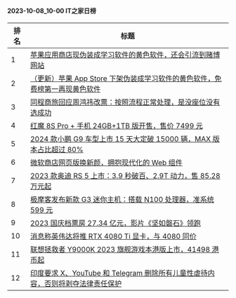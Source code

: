 #### 2023-10-08_10-00  IT之家日榜

| 排名 | 标题|
| --- | ---|
| 1 | [苹果应用商店现伪装成学习软件的黄色软件，还会引流到赌博网站](https://www.ithome.com/0/723/382.htm) |
| 2 | [（更新）苹果 App Store 下架伪装成学习软件的黄色软件，免费榜第一再现黄色软件](https://www.ithome.com/0/723/418.htm) |
| 3 | [同程商旅回应周鸿祎改票：按照流程正常处理，是没座位没有选成功](https://www.ithome.com/0/723/391.htm) |
| 4 | [红魔 8S Pro + 手机 24GB+1TB 版开售，售价 7499 元](https://www.ithome.com/0/723/326.htm) |
| 5 | [2024 款小鹏 G9 车型上市 15 天大定破 15000 辆，MAX 版本占比超过 80%](https://www.ithome.com/0/723/331.htm) |
| 6 | [微软商店网页版换新颜，拥抱现代化的 Web 组件](https://www.ithome.com/0/723/327.htm) |
| 7 | [2023 款奥迪 RS 5 上市：3.9 秒破百、2.9T 动力，售 85.28 万元起](https://www.ithome.com/0/723/351.htm) |
| 8 | [极摩客发布新款 G3 迷你主机：搭载 N100 处理器，准系统 599 元](https://www.ithome.com/0/723/339.htm) |
| 9 | [2023 国庆档票房 27.34 亿元，影片《坚如磐石》领跑](https://www.ithome.com/0/723/405.htm) |
| 10 | [消息称英伟达将推 RTX 4080 Ti 显卡，与 4080 同价](https://www.ithome.com/0/723/378.htm) |
| 11 | [联想拯救者 Y9000K 2023 旗舰游戏本港版上市，41498 港币起](https://www.ithome.com/0/723/401.htm) |
| 12 | [印度要求 X、YouTube 和 Telegram 删除所有儿童性虐待内容，否则将剥夺法律责任保护](https://www.ithome.com/0/723/415.htm) |
